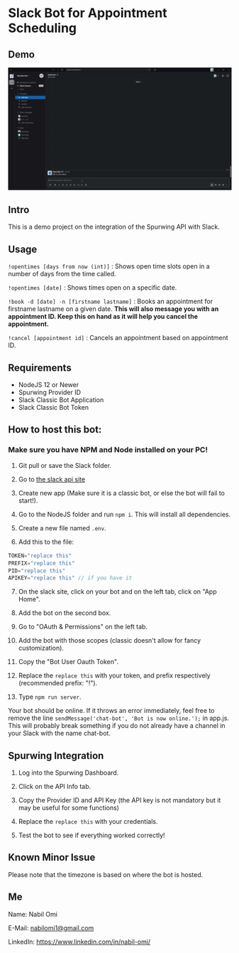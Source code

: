 # Slack Bot for Appointment Scheduling

## Demo

![Slack bot Demo](./slackbot.gif)

## Intro

This is a demo project on the integration of the Spurwing API with Slack.

## Usage

`!opentimes [days from now (int)]` : Shows open time slots open in a number of days from the time called.

`!opentimes [date]` : Shows times open on a specific date.

`!book -d [date] -n [firstname lastname]` : Books an appointment for firstname lastname on a given date.
**This will also message you with an appointment ID. Keep this on hand as it will help you cancel the appointment.**

`!cancel [appointment id]` : Cancels an appointment based on appointment ID.

## Requirements
- NodeJS 12 or Newer
- Spurwing Provider ID
- Slack Classic Bot Application
- Slack Classic Bot Token

## How to host this bot:

### Make sure you have NPM and Node installed on your PC!

1. Git pull or save the Slack folder.

2. Go to [the slack api site](https://api.slack.com/apps/)

3. Create new app (Make sure it is a classic bot, or else the bot will fail to start!).

4. Go to the NodeJS folder and run `npm i`. This will install all dependencies.

5. Create a new file named `.env`.

6. Add this to the file: 

```js
TOKEN="replace this"
PREFIX="replace this"
PID="replace this"
APIKEY="replace this" // if you have it
```

7. On the slack site, click on your bot and on the left tab, click on "App Home".

8.  Add the bot on the second box.

9.  Go to "OAuth & Permissions" on the left tab.

10.   Add the bot with those scopes (classic doesn't allow for fancy customization).

11.   Copy the "Bot User Oauth Token".

12.   Replace the `replace this` with your token, and prefix respectively (recommended prefix: "!").

13.   Type `npm run server`.

Your bot should be online. If it throws an error immediately, feel free to remove the line `sendMessage('chat-bot', 'Bot is now online.');` in app.js. This will probably break something if you do not already have a channel in your Slack with the name chat-bot.

## Spurwing Integration

1. Log into the Spurwing Dashboard.

2. Click on the API Info tab.

3. Copy the Provider ID and API Key (the API key is not mandatory but it may be useful for some functions)

4. Replace the `replace this` with your credentials.

5. Test the bot to see if everything worked correctly!


## Known Minor Issue
Please note that the timezone is based on where the bot is hosted. 


## Me
Name: Nabil Omi

E-Mail: nabilomi1@gmail.com

LinkedIn: https://www.linkedin.com/in/nabil-omi/
